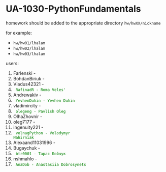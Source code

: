 # UA-1030-PythonFundamentals

homework should be added to the appropriate directory `hw/hwXX/nickname`

for example:
* `hw/hw01/lhalam`
* `hw/hw02/lhalam`
* `hw/hw03/lhalam`

users:
1. Farlenski - 
2. BohdanBiriuk - 
3. Vladus42321 - 
4. <code style="color: Green"> RafinadR - Roma Veles'</code>
5. Andrewakiv - 
6. <code style="color: Green"> YevhenDuhin - Yevhen Duhin</code>
7. vladimircity - 
8. <code style="color: Green"> olegeng - Pavlish Oleg</code>
9. OlhaZhovnir - 
10. oleg7177 - 
11. ingenuity221 - 
12. <code style="color: Green"> volnagPython - Volodymyr Nahirniak</code>
13. Alexaand11031996 -
14. Bugaychuk -
15. <code style="color: Green"> btr0001 - Тарас Бойчук</code>
16. nshmahlo - 
17. <code style="color: Green"> AnaDob - Anastasiia Dobrosynets </code>
